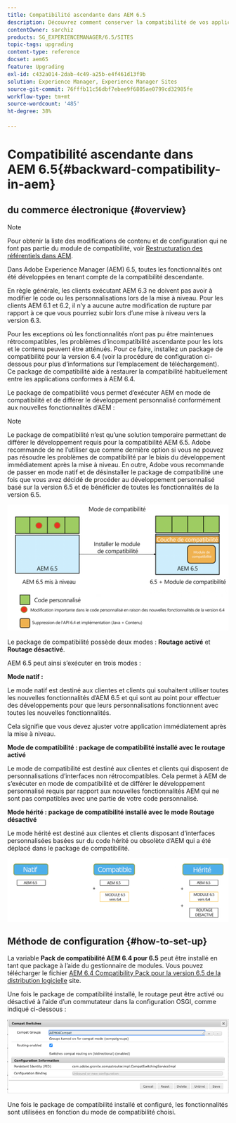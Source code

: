 ```yaml
---
title: Compatibilité ascendante dans AEM 6.5
description: Découvrez comment conserver la compatibilité de vos applications et configurations avec Adobe Experience Manager (AEM) 6.5
contentOwner: sarchiz
products: SG_EXPERIENCEMANAGER/6.5/SITES
topic-tags: upgrading
content-type: reference
docset: aem65
feature: Upgrading
exl-id: c432a014-2dab-4c49-a25b-e4f461d13f9b
solution: Experience Manager, Experience Manager Sites
source-git-commit: 76fffb11c56dbf7ebee9f6805ae0799cd32985fe
workflow-type: tm+mt
source-wordcount: '485'
ht-degree: 38%

---
```


# Compatibilité ascendante dans AEM 6.5{#backward-compatibility-in-aem}

## du commerce électronique {#overview}

>[!NOTE]
>
>Pour obtenir la liste des modifications de contenu et de configuration qui ne font pas partie du module de compatibilité, voir [Restructuration des référentiels dans AEM](/help/sites-deploying/repository-restructuring.md).

Dans Adobe Experience Manager (AEM) 6.5, toutes les fonctionnalités ont été développées en tenant compte de la compatibilité descendante.

En règle générale, les clients exécutant AEM 6.3 ne doivent pas avoir à modifier le code ou les personnalisations lors de la mise à niveau. Pour les clients AEM 6.1 et 6.2, il n’y a aucune autre modification de rupture par rapport à ce que vous pourriez subir lors d’une mise à niveau vers la version 6.3.

Pour les exceptions où les fonctionnalités n’ont pas pu être maintenues rétrocompatibles, les problèmes d’incompatibilité ascendante pour les lots et le contenu peuvent être atténués. Pour ce faire, installez un package de compatibilité pour la version 6.4 (voir la procédure de configuration ci-dessous pour plus d’informations sur l’emplacement de téléchargement). Ce package de compatibilité aide à restaurer la compatibilité habituellement entre les applications conformes à AEM 6.4.

Le package de compatibilité vous permet d’exécuter AEM en mode de compatibilité et de différer le développement personnalisé conformément aux nouvelles fonctionnalités d’AEM :

>[!NOTE]
>
>Le package de compatibilité n’est qu’une solution temporaire permettant de différer le développement requis pour la compatibilité AEM 6.5. Adobe recommande de ne l’utiliser que comme dernière option si vous ne pouvez pas résoudre les problèmes de compatibilité par le biais du développement immédiatement après la mise à niveau. En outre, Adobe vous recommande de passer en mode natif et de désinstaller le package de compatibilité une fois que vous avez décidé de procéder au développement personnalisé basé sur la version 6.5 et de bénéficier de toutes les fonctionnalités de la version 6.5.

![sase](assets/sase.png)

Le package de compatibilité possède deux modes : **Routage activé** et **Routage désactivé**.

AEM 6.5 peut ainsi s’exécuter en trois modes :

**Mode natif :**

Le mode natif est destiné aux clientes et clients qui souhaitent utiliser toutes les nouvelles fonctionnalités d’AEM 6.5 et qui sont au point pour effectuer des développements pour que leurs personnalisations fonctionnent avec toutes les nouvelles fonctionnalités.

Cela signifie que vous devez ajuster votre application immédiatement après la mise à niveau.

**Mode de compatibilité : package de compatibilité installé avec le routage activé**

Le mode de compatibilité est destiné aux clientes et clients qui disposent de personnalisations d’interfaces non rétrocompatibles. Cela permet à AEM de s’exécuter en mode de compatibilité et de différer le développement personnalisé requis par rapport aux nouvelles fonctionnalités AEM qui ne sont pas compatibles avec une partie de votre code personnalisé.

**Mode hérité : package de compatibilité installé avec le mode Routage désactivé**

Le mode hérité est destiné aux clientes et clients disposant d’interfaces personnalisées basées sur du code hérité ou obsolète d’AEM qui a été déplacé dans le package de compatibilité.

![sapte](assets/sapte.png)

## Méthode de configuration {#how-to-set-up}

La variable **Pack de compatibilité AEM 6.4 pour 6.5** peut être installé en tant que package à l’aide du gestionnaire de modules. Vous pouvez télécharger le fichier [AEM 6.4 Compatibility Pack pour la version 6.5 de la distribution logicielle](https://experience.adobe.com/#/downloads/content/software-distribution/en/aem.html?fulltext=compat*&amp;orderby=%40jcr%3Acontent%2Fjcr%3AlastModified&amp;orderby.sort=desc&amp;layout=list&amp;p.offset=0&amp;p.limit=20&amp;package=%2Fcontent%2Fsoftware-distribution%2Fen%2Fdetails.html%2Fcontent%2Fdam%2Faem%2Fpublic%2Fadobe%2Fpackages%2Fcq650%2Fcompatpack%2Faem-compat-cq65-to-cq64) site.

Une fois le package de compatibilité installé, le routage peut être activé ou désactivé à l’aide d’un commutateur dans la configuration OSGI, comme indiqué ci-dessous :

![Sélecteurs de compatibilité](assets/compat-switches.png)

Une fois le package de compatibilité installé et configuré, les fonctionnalités sont utilisées en fonction du mode de compatibilité choisi.
